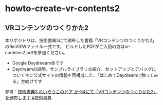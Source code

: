 # howto-create-vr-contents2

## VRコンテンツのつくりかた2

本リポジトリは、技術書典3にて頒布した書籍「VRコンテンツのつくりかた2」のRe:VIEWファイル一式です。
ビルドしたPDFがご入用の方はvr-contetns2.pdfを参照ください。

- Google Daydreeam本です
- Daydreamの説明、サンプルライブラリの紹介、セットアップとデバッグについて主に公式サイトの情報を再構成した、「はじめてDaydreamに触ってみる」方向けです

参考：[技術書典3 れいぞうこのドア か-34にて「VRコンテンツのつくりかた2」を頒布します #技術書典](http://greety.sakura.ne.jp/redo/2017/10/3-34vr2.html)

